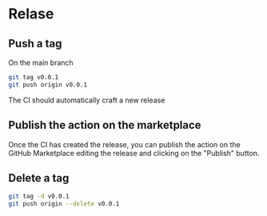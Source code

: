 # Relase

## Push a tag

On the main branch

```bash
git tag v0.0.1
git push origin v0.0.1
```

The CI should automatically craft a new release

## Publish the action on the marketplace

Once the CI has created the release, you can publish the action on the GitHub Marketplace editing the release and clicking on the "Publish" button.

## Delete a tag

```bash
git tag -d v0.0.1
git push origin --delete v0.0.1
```

